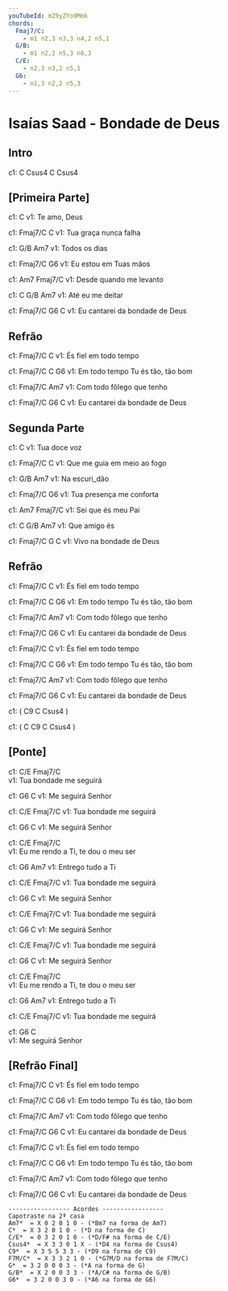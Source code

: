 ```yaml
---
youTubeId: mZ9yZYo9Mmk
chords:
  Fmaj7/C:
    - m1 n2,3 n3,3 n4,2 n5,1
  G/B:
    - m1 n2,2 n5,3 n6,3
  C/E:
    - n2,3 n3,2 n5,1
  G6:
    - n1,3 n2,2 n5,3
---
```


# Isaías Saad - Bondade de Deus


## Intro
c1: C  Csus4  C  Csus4

## [Primeira Parte]

c1:          C
v1: Te amo, Deus

c1:       Fmaj7/C      C
v1:   Tua graça nunca falha

c1:    G/B    Am7
v1: Todos os dias

c1:       Fmaj7/C       G6
v1:   Eu estou em Tuas mãos

c1:                    Am7  Fmaj7/C
v1:   Desde quando me levanto

c1:         C     G/B  Am7
v1: Até eu me deitar

c1:          Fmaj7/C     G6      C
v1:   Eu cantarei da bondade de Deus

## Refrão

c1: Fmaj7/C                  C
v1:         És fiel em todo tempo

c1: Fmaj7/C                      C        G6
v1:         Em todo tempo Tu és tão, tão bom

c1: Fmaj7/C                      Am7
v1:         Com todo fôlego que tenho

c1:          Fmaj7/C     G6      C
v1:   Eu cantarei da bondade de Deus

## Segunda Parte

c1:           C
v1: Tua doce voz

c1:          Fmaj7/C          C
v1:   Que me guia em meio ao fogo

c1:       G/B  Am7
v1: Na escuri_dão

c1:         Fmaj7/C       G6
v1:   Tua presença me conforta

c1:                 Am7  Fmaj7/C
v1:   Sei que és meu Pai

c1:       C   G/B  Am7
v1: Que amigo és

c1:       Fmaj7/C G       C
v1:   Vivo na bondade de Deus

## Refrão

c1: Fmaj7/C                  C
v1:         És fiel em todo tempo

c1: Fmaj7/C                      C        G6
v1:         Em todo tempo Tu és tão, tão bom

c1: Fmaj7/C                      Am7
v1:         Com todo fôlego que tenho

c1:          Fmaj7/C     G6      C
v1:   Eu cantarei da bondade de Deus

c1: Fmaj7/C                  C
v1:         És fiel em todo tempo

c1: Fmaj7/C                      C        G6
v1:         Em todo tempo Tu és tão, tão bom

c1: Fmaj7/C                      Am7
v1:         Com todo fôlego que tenho

c1:          Fmaj7/C     G6      C
v1:   Eu cantarei da bondade de Deus

c1: ( C9  C  Csus4 )

c1: ( C  C9  C  Csus4 )

## [Ponte]

c1: C/E                 Fmaj7/C                
v1:       Tua bondade me seguirá

c1:     G6         C
v1: Me seguirá Senhor

c1: C/E                 Fmaj7/C
v1:       Tua bondade me seguirá

c1:     G6         C
v1: Me seguirá Senhor

c1:        C/E            Fmaj7/C               
v1:   Eu me rendo a Ti, te dou o meu ser

c1:     G6          Am7
v1: Entrego tudo a Ti

c1: C/E                 Fmaj7/C
v1:       Tua bondade me seguirá

c1:     G6         C
v1: Me seguirá Senhor

c1: C/E                 Fmaj7/C
v1:       Tua bondade me seguirá

c1:     G6         C
v1: Me seguirá Senhor

c1: C/E                 Fmaj7/C
v1:       Tua bondade me seguirá

c1:     G6         C
v1: Me seguirá Senhor

c1:        C/E            Fmaj7/C               
v1:   Eu me rendo a Ti, te dou o meu ser

c1:     G6          Am7
v1: Entrego tudo a Ti

c1: C/E                 Fmaj7/C
v1:       Tua bondade me seguirá

c1:     G6         C    
v1: Me seguirá Senhor

## [Refrão Final]

c1: Fmaj7/C                  C
v1:         És fiel em todo tempo

c1: Fmaj7/C                      C        G6
v1:         Em todo tempo Tu és tão, tão bom

c1: Fmaj7/C                      Am7
v1:         Com todo fôlego que tenho

c1:          Fmaj7/C     G6      C
v1:   Eu cantarei da bondade de Deus

c1: Fmaj7/C                  C
v1:         És fiel em todo tempo

c1: Fmaj7/C                      C        G6
v1:         Em todo tempo Tu és tão, tão bom

c1: Fmaj7/C                      Am7
v1:         Com todo fôlego que tenho

c1:          Fmaj7/C     G6      C
v1:   Eu cantarei da bondade de Deus


```
----------------- Acordes -----------------
Capotraste na 2ª casa
Am7*  = X 0 2 0 1 0 - (*Bm7 na forma de Am7)
C*  = X 3 2 0 1 0 - (*D na forma de C)
C/E*  = 0 3 2 0 1 0 - (*D/F# na forma de C/E)
Csus4*  = X 3 3 0 1 X - (*D4 na forma de Csus4)
C9*  = X 3 5 5 3 3 - (*D9 na forma de C9)
F7M/C*  = X 3 3 2 1 0 - (*G7M/D na forma de F7M/C)
G*  = 3 2 0 0 0 3 - (*A na forma de G)
G/B*  = X 2 0 0 3 3 - (*A/C# na forma de G/B)
G6*  = 3 2 0 0 3 0 - (*A6 na forma de G6)
```